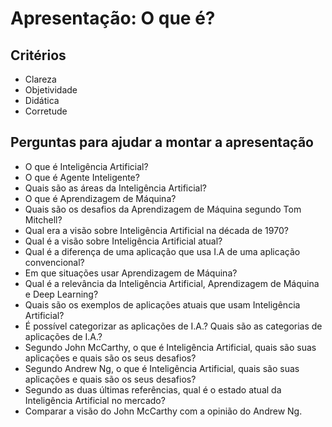 # Apresentação: O que é?

## Critérios
- Clareza
- Objetividade
- Didática
- Corretude

## Perguntas para ajudar a montar a apresentação

- O que é Inteligência Artificial?
- O que é Agente Inteligente? 
- Quais são as áreas da Inteligência Artificial? 
- O que é Aprendizagem de Máquina? 
- Quais são os desafios da Aprendizagem de Máquina segundo Tom Mitchell?
- Qual era a visão sobre Inteligência Artificial na década de 1970?
- Qual é a visão sobre Inteligência Artificial atual? 
- Qual é a diferença de uma aplicação que usa I.A de uma aplicação convencional? 
- Em que situações usar Aprendizagem de Máquina?
- Qual é a relevância da Inteligência Artificial, Aprendizagem de Máquina e Deep Learning?
- Quais são os exemplos de aplicações atuais que usam Inteligência Artificial?
- É possível categorizar as aplicações de I.A.? Quais são as categorias de aplicações de I.A.? 
- Segundo John McCarthy, o que é Inteligência Artificial, quais são suas aplicações e quais são os seus desafios?
- Segundo Andrew Ng, o que é Inteligência Artificial, quais são suas aplicações e quais são os seus desafios?
- Segundo as duas últimas referências, qual é o estado atual da Inteligência Artificial no mercado?
- Comparar a visão do John McCarthy com a opinião do Andrew Ng. 
